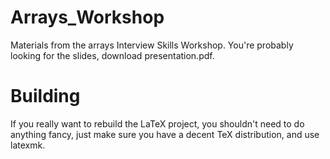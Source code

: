 # Arrays_Workshop

Materials from the arrays Interview Skills Workshop.  You're probably looking for the slides, download presentation.pdf.

# Building

If you really want to rebuild the LaTeX project, you shouldn't need to do anything fancy, just make sure you have
a decent TeX distribution, and use latexmk.

